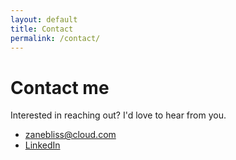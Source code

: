 ```yaml
---
layout: default
title: Contact
permalink: /contact/
---
```


# Contact me

Interested in reaching out? I'd love to hear from you.

- [zanebliss@cloud.com](mailto:zanebliss@icloud.com)
- [LinkedIn](https://www.linkedin.com/in/zanebliss/)

